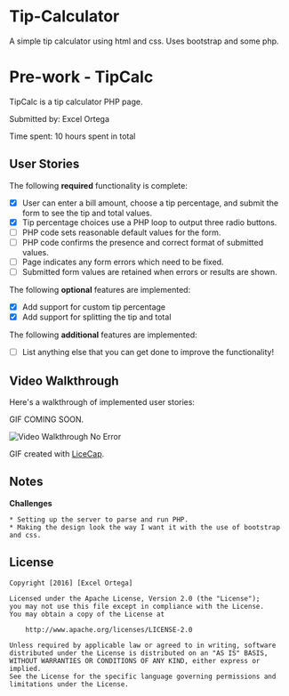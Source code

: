 # Tip-Calculator
A simple tip calculator using html and css. Uses bootstrap and some php.

# Pre-work - TipCalc

TipCalc is a tip calculator PHP page.

Submitted by: Excel Ortega

Time spent: 10 hours spent in total

## User Stories

The following **required** functionality is complete:
* [x] User can enter a bill amount, choose a tip percentage, and submit the form to see the tip and total values.
* [x] Tip percentage choices use a PHP loop to output three radio buttons.
* [ ] PHP code sets reasonable default values for the form.
* [ ] PHP code confirms the presence and correct format of submitted values.
* [ ] Page indicates any form errors which need to be fixed.
* [ ] Submitted form values are retained when errors or results are shown.

The following **optional** features are implemented:
* [x] Add support for custom tip percentage
* [x] Add support for splitting the tip and total

The following **additional** features are implemented:

* [ ] List anything else that you can get done to improve the functionality!

## Video Walkthrough

Here's a walkthrough of implemented user stories:

GIF COMING SOON.
<!-- <img src='http://i.imgur.com/link/to/your/gif/file.gif' title='Video Walkthrough' width='' alt='Video Walkthrough' /> -->
<img src='http://imgur.com/JCfvkZi.gif' title='Video Walkthrough No Error' width='' alt='Video Walkthrough No Error' />

GIF created with [LiceCap](http://www.cockos.com/licecap/).

## Notes

__Challenges__

    * Setting up the server to parse and run PHP.
    * Making the design look the way I want it with the use of bootstrap and css.

## License

    Copyright [2016] [Excel Ortega]

    Licensed under the Apache License, Version 2.0 (the "License");
    you may not use this file except in compliance with the License.
    You may obtain a copy of the License at

        http://www.apache.org/licenses/LICENSE-2.0

    Unless required by applicable law or agreed to in writing, software
    distributed under the License is distributed on an "AS IS" BASIS,
    WITHOUT WARRANTIES OR CONDITIONS OF ANY KIND, either express or implied.
    See the License for the specific language governing permissions and
    limitations under the License.
